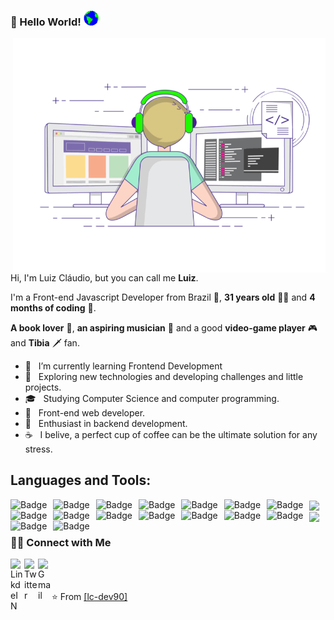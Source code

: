 ### 👋 Hello World!  <img src="https://raw.githubusercontent.com/lc-dev90/Frontend-Mentor/master/Earth.gif" width="24px">

<img align="right" alt="GIF" src="https://raw.githubusercontent.com/lc-dev90/Frontend-Mentor/master/gif3.gif" width="500"/>

Hi, I'm Luiz Cláudio, but you can call me **Luiz**. 

I'm a Front-end Javascript Developer from Brazil 💚, **31 years old** 👶🏻 and **4 months of coding** 🧐. 

**A book lover** 📕, **an aspiring musician** 🎸 and a good **video-game player** 🎮 and **Tibia** 🗡 fan. 

- 🔭 &nbsp; I’m currently learning Frontend Development
- 🤔 &nbsp; Exploring new technologies and developing challenges and little projects.
- 🎓 &nbsp; Studying Computer Science and computer programming.
- 💼 &nbsp; Front-end web developer.
- 🌱 &nbsp; Enthusiast in backend development.
- ☕ &nbsp; I belive, a perfect cup of coffee can be the ultimate solution for any stress. 




## Languages and Tools:

<img
  alt="Badge"
  style="float: left; margin-right: 10px"
  src="https://img.shields.io/badge/html5%20-%23E34F26.svg?&style=for-the-badge&logo=html5&logoColor=white"
/>
<img
  alt="Badge"
  style="float: left; margin-right: 10px"
  src="https://img.shields.io/badge/css3%20-%231572B6.svg?&style=for-the-badge&logo=css3&logoColor=white"
/>
<img
  alt="Badge"
  style="float: left; margin-right: 10px"
  src="https://img.shields.io/badge/Tailwind_CSS-38B2AC?style=for-the-badge&logo=tailwind-css&logoColor=white"
/>
<img
  alt="Badge"
  style="float: left; margin-right: 10px"
  src="https://img.shields.io/badge/Sass-CC6699?style=for-the-badge&logo=sass&logoColor=white"
/>
<img
  alt="Badge"
  style="float: left; margin-right: 10px"
  src="https://img.shields.io/badge/bootstrap%20-%23563D7C.svg?&style=for-the-badge&logo=bootstrap&logoColor=white"
/>
<img
  alt="Badge"
  style="float: left; margin-right: 10px"
  src="https://img.shields.io/badge/Material--UI-0081CB?style=for-the-badge&logo=material-ui&logoColor=white"
/>
<img
  alt="Badge"
  style="float: left; margin-right: 10px"
  src="https://img.shields.io/badge/javascript%20-%23323330.svg?&style=for-the-badge&logo=javascript&logoColor=%23F7DF1E"
/>
<img
  alt="Badge"
  style="float: left; margin-right: 10px"
  src="https://img.shields.io/badge/TypeScript-007ACC?style=for-the-badge&logo=typescript&logoColor=white"
/>
<img
  alt="Badge"
  style="float: left; margin-right: 10px"
  src="https://img.shields.io/badge/react%20-%2320232a.svg?&style=for-the-badge&logo=react&logoColor=%2361DAFB"
/>
<img
  alt="Badge"
  style="float: left; margin-right: 10px"
  src="https://img.shields.io/badge/React_Router-CA4245?style=for-the-badge&logo=react-router&logoColor=white"
/>
<img
  alt="Badge"
  style="float: left; margin-right: 10px"
  src="https://img.shields.io/badge/Redux-593D88?style=for-the-badge&logo=redux&logoColor=white"
/>
<img
  alt="Badge"
  style="float: left; margin-right: 10px"
  src="https://img.shields.io/badge/node.js%20-%2343853D.svg?&style=for-the-badge&logo=node.js&logoColor=white"
/>
<img
  alt="Badge"
  style="float: left; margin-right: 10px"
  src="https://img.shields.io/badge/MongoDB-%234ea94b.svg?&style=for-the-badge&logo=mongodb&logoColor=white"
/>
<img
  alt="Badge"
  style="float: left; margin-right: 10px"
  src="https://img.shields.io/badge/git%20-%23F05033.svg?&style=for-the-badge&logo=git&logoColor=white"
/>
<img
  alt="Badge"
  style="float: left; margin-right: 10px"
  src="https://img.shields.io/badge/React_Native-20232A?style=for-the-badge&logo=react&logoColor=61DAFB"
/>
<img
  alt="Badge"
  style="float: left; margin-right: 10px"
  src="https://img.shields.io/badge/gimp-5C5543?style=for-the-badge&logo=gimp&logoColor=white"
/>




<a href="https://github.com/anuraghazra/github-readme-stats">
  <img align="center" src="https://github-readme-stats.vercel.app/api?username=lc-dev90&hide=stars,issues&count_private=true&show_icons=true"/>
</a>
<a href="https://github.com/anuraghazra/github-readme-stats">
  <img align="center" src="https://github-readme-stats.vercel.app/api/top-langs/?username=lc-dev90&layout=compact" />
</a>



<h3> 🤝🏻 Connect with Me </h3>

<a target="_blank" href="https://www.linkedin.com/in/luiz-danella-271226213/">
  <img align="left" alt="LinkdeIN" width="22px" src="https://cdn.jsdelivr.net/npm/simple-icons@v3/icons/linkedin.svg" />
</a>
<a target="_blank" href="https://twitter.com/luizCLopes90">
  <img align="left" alt="Twitter" width="22px" src="https://cdn.jsdelivr.net/npm/simple-icons@v3/icons/twitter.svg" />
</a>
<a target="_blank" href="mailto:lc.danella.dev@gmail.com">
  <img align="left" alt="Gmail" width="22px" src="https://cdn.jsdelivr.net/npm/simple-icons@v3/icons/gmail.svg" />
</a>

<br>
<br>
<br>
⭐️ From <a href="https://github.com/lc-dev90" >[lc-dev90]</a> 
